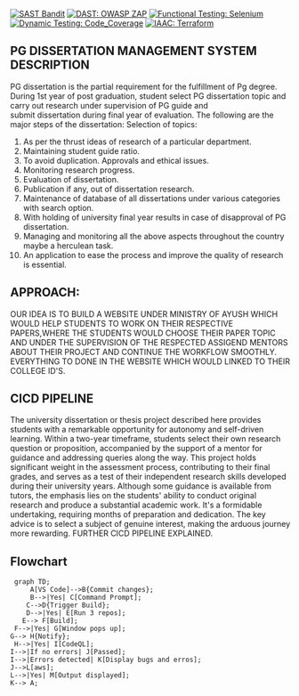 [![SAST Bandit](https://img.shields.io/badge/SAST-Bandit-yellow.svg)](https://github.com/PyCQA/bandit)
[![DAST: OWASP ZAP](https://img.shields.io/badge/DAST-OWASP_ZAP-orange.svg)](https://github.com/zaproxy/zaproxy)
[![Functional Testing: Selenium](https://img.shields.io/badge/:Functional_Testing-Selenium-blue.svg)](https://github.com/SeleniumHQ/selenium)
[![Dynamic Testing: Code_Coverage](https://img.shields.io/badge/:Dynamic_Testing-Code_Coverage-green.svg)](https://github.com/marketplace/codecov)
[![IAAC: Terraform](https://img.shields.io/badge/:IAC-Terraform-purple.svg)](https://github.com/hashicorp/terraform)


## PG DISSERTATION MANAGEMENT SYSTEM DESCRIPTION
 
  PG dissertation is the partial requirement for the fulfillment of Pg degree. During 1st year of post graduation, student select PG dissertation topic and carry out research under supervision of PG guide and     
  submit dissertation during final year of evaluation. The following are the major steps of the dissertation: Selection of topics: 
  1. As per the thrust ideas of research of a particular department.
  2. Maintaining student guide ratio.
  3. To avoid duplication. Approvals and ethical issues.
  4. Monitoring research progress.
  5. Evaluation of dissertation.
  6. Publication if any, out of dissertation research.
  7. Maintenance of database of all dissertations under various categories with search option.
  8. With holding of university final year results in case of disapproval of PG dissertation.
  9. Managing and monitoring all the above aspects throughout the country maybe a herculean task.
  10. An application to ease the process and improve the quality of research is essential.
      
## APPROACH:

 OUR IDEA IS TO BUILD A WEBSITE UNDER MINISTRY OF AYUSH WHICH WOULD HELP STUDENTS TO WORK ON THEIR RESPECTIVE PAPERS,WHERE THE STUDENTS WOULD CHOOSE THEIR PAPER TOPIC AND UNDER THE SUPERVISION OF  THE RESPECTED ASSIGEND MENTORS ABOUT THEIR PROJECT AND CONTINUE THE WORKFLOW SMOOTHLY. EVERYTHING TO DONE IN THE WEBSITE WHICH WOULD LINKED TO THEIR COLLEGE ID'S.

 ## CICD PIPELINE
  The university dissertation or thesis project described here provides students with a remarkable opportunity for autonomy and self-driven learning. Within a two-year timeframe, students select their own research    question or proposition, accompanied by the support of a mentor for guidance and addressing queries along the way. This project holds significant weight in the assessment process, contributing to their final        grades, and serves as a test of their independent research skills developed during their university years. Although some guidance is available from tutors, the emphasis lies on the students' ability to conduct      original research and produce a substantial academic work. It's a formidable undertaking, requiring months of preparation and dedication. The key advice is to select a subject of genuine interest, making the        arduous journey more rewarding.
   FURTHER CICD PIPELINE EXPLAINED.

 ## Flowchart
 ```mermaid
  graph TD;
      A[VS Code]-->B{Commit changes};
      B-->|Yes| C[Command Prompt];
     C-->D{Trigger Build};
     D-->|Yes| E[Run 3 repos];
    E--> F[Build];
  F-->|Yes| G[Window pops up];
G--> H{Notify};
  H-->|Yes| I[CodeQL];
I-->|If no errors| J[Passed];
I-->|Errors detected| K[Display bugs and erros];
J-->L[aws];
L-->|Yes| M[Output displayed];
K--> A;
```
